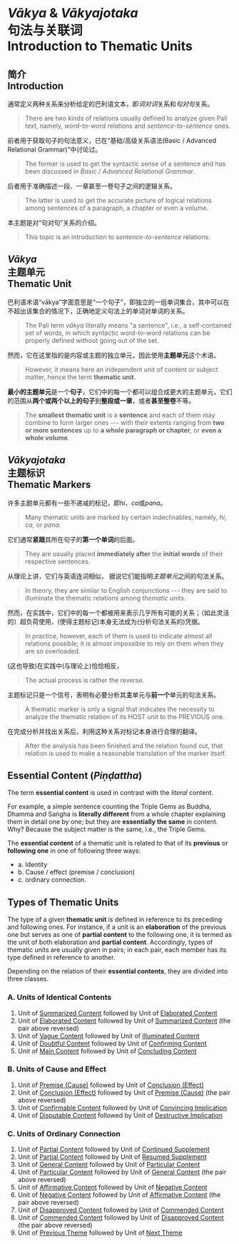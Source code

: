 # *Vākya* & *Vākyajotaka*<br>**句法与关联词**<br>**Introduction to Thematic Units**
## **简介**<br>**Introduction**
通常定义两种关系来分析给定的巴利语文本，即*词对词*关系和*句对句*关系。
>There are two kinds of relations usually defined to analyze given Pali text, namely, *word-to-word* relations and *sentence-to-sentence* ones.

前者用于获取句子的句法意义，已在“基础/高级关系语法(Basic / Advanced Relational Grammar)”中讨论过。
>The former is used to get the syntactic sense of a sentence and has been discussed in *Basic / Advanced Relational Grammar*.

后者用于准确描述一段、一章甚至一卷句子之间的逻辑关系。
>The latter is used to get the accurate picture of logical relations among sentences of a paragraph, a chapter or even a volume.

本主题是对“句对句”关系的介绍。
>This topic is an introduction to *sentence-to-sentence* relations.

## *Vākya*<br>**主题单元**<br>**Thematic Unit**
巴利语术语“vākya”字面意思是“一个句子”，即独立的一组单词集合，其中可以在不超出该集合的情况下，正确地定义句法上的单词对单词的关系。
>The Pali term *vākya* literally means "a sentence", i.e., a self-contained set of words, in which syntactic word-to-word relations can be properly defined without going out of the set.

然而，它在这里指的是内容或主题的独立单元，因此使用**主题单元**这个术语。
>However, it means here an independent unit of content or subject matter, hence the term **thematic unit**.

**最小的主题单元**是一个**句子**，它们中的每一个都可以组合成更大的主题单元，它们的范围从**两个或两个以上的句子**到**整段或一章**，或者**甚至整卷**不等。
>The **smallest thematic unit** is a **sentence** and each of them may combine to form larger ones --- with their extents ranging from **two or more sentences** up to **a whole paragraph or chapter**, or **even a whole volume**.

## *Vākyajotaka*<br>**主题标识**<br>**Thematic Markers**

许多主题单元都有一些不递减的标记，即*hi*、*ca*或*pana*。
>Many thematic units are marked by certain indeclinables, namely, *hi, ca,* or *pana*.

它们通常**紧跟**其所在句子的**第一个单词**的后面。
>They are usually placed **immediately after** the **initial words** of their respective sentences.

从理论上讲，它们与英语连词相似， 据说它们能指明*主题单元*之间的句法关系。
>In theory, they are similar to English conjunctions --- they are said to illuminate the thematic relations among *thematic units*.

然而，在实践中，它们中的每一个都被用来表示几乎所有可能的关系；（如此灵活的）超负荷使用，(使得主题标记)本身无法成为(分析句法关系的)凭据。
>In practice, however, each of them is used to indicate almost all relations possible; it is almost impossible to rely on them when they are so overloaded.

(这也导致)在实践中(与理论上)恰恰相反，
>The actual process is rather the reverse.

主题标记只是一个信号，表明有必要分析其**主**单元与**前一个**单元的句法关系。
>A thematic marker is only a signal that indicates the necessity to analyze the thematic relation of its HOST unit to the PREVIOUS one.

在完成分析并找出关系后，利用这种关系对标记本身进行合理的翻译。
>After the analysis has been finished and the relation found out, that relation is used to make a reasonable translation of the marker itself.

 
## **Essential Content** (*Piṇḍattha*)
The term **essential content** is used in contrast with the *literal* content.

For example, a simple sentence counting the Triple Gems as Buddha, Dhamma and Saṅgha is **literally different** from a whole chapter explaining them in detail one by one; but they are **essentially the same** in content. Why? Because the subject matter is the same, i.e., the Triple Gems.

The **essential content** of a thematic unit is related to that of its **previous** or **following one** in one of following three ways:
- a. Identity
- b. Cause / effect (premise / conclusion)
- c. ordinary connection.

## **Types of Thematic Units**
The type of a given **thematic unit** is defined in reference to its preceding and following ones. For instance, if a unit is an **elaboration** of the previous one but serves as one of **partial content** to the following one, it is termed as the unit of both elaboration and **partial content**. Accordingly, types of thematic units are usually given in pairs; in each pair, each member has its type defined in reference to another.

Depending on the relation of their **essential contents**, they are divided into three classes.

### A. Units of Identical Contents

 1. Unit of [Summarized Content](# "saṅkhepa vākya") followed by Unit of [Elaborated Content](# "vitthāra vākya")
 2. Unit of [Elaborated Content](# "vitthāra vākya") followed by Unit of [Summarized Content](# "saṅkhepa vākya") (the pair above reversed)
 3. Unit of [Vague Content](# "apākaṭa vākya") followed by Unit of [Illuminated Content](# "tappākaṭīkaraṇa vākya")
 4. Unit of [Doubtful Content](# "daḷhiya vākya待定") followed by Unit of [Confirming Content](# "daḷhīkaraṇa vākya确定")
 5. Unit of [Main Content](# "nigamanīya vākya") followed by Unit of [Concluding Content](# "nigamana vākya")
### B. Units of Cause and Effect
 
 1. Unit of [Premise (Cause)](# "kāraṇa vākya") followed by Unit of [Conclusion (Effect)](# "phala vākya")
 2. Unit of [Conclusion (Effect)](# "phala vākya") followed by Unit of [Premise (Cause)](# "kāraṇa vākya") (the pair above reversed)
 3. Unit of [Confirmable Content](# "yutti vākya") followed by Unit of [Convincing Implication](# "laddhaguṇa vākya")
 4. Unit of [Disputable Content](# "ayutti vākya") followed by Unit of [Destructive Implication](# "laddhadosa vākya")
### C. Units of Ordinary Connection

 1. Unit of [Partial Content](# "āraddha vākya") followed by Unit of [Continued Supplement](# "upanyāsa vākya")
 2. Unit of [Partial Content](# "āraddha vākya") followed by Unit of [Resumed Supplement](# "vākyārambha vākya")
 3. Unit of [General Content](# "sāmañña vākya") followed by Unit of [Particular Content](# "visesa vākya")
 4. Unit of [Particular Content](# "visesa vākya") followed by Unit of [General Content](# "sāmañña vākya") (the pair above reversed)
 5. Unit of [Affirmative Content](# "anvaya vākya") followed by Unit of [Negative Content](# "byatireka vākya")
 6. Unit of [Negative Content](# "byatireka vākya") followed by Unit of [Affirmative Content](# "anvaya vākya") (the pair above reversed)
 7. Unit of [Disapproved Content](# "garahā vākya") followed by Unit of [Commended Content](# "sambhāvanā vākya")
 8. Unit of [Commended Content](# "sambhāvanā vākya") followed by Unit of [Disapproved Content](# "garahā vākya") (the pair above reversed)
 9. Unit of [Previous Theme](# "pakkha vākya") followed by Unit of [Next Theme](# "pakkhantara vākya")


